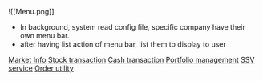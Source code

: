 ![[Menu.png]]
- In background, system read config file, specific company have their own menu bar.
- after having list action of menu bar, list them to display to user

[Market Info](Market_Info.md)
[Stock transaction](Stock_transaction.md)
[Cash transaction](Cash_transaction.md)
[Portfolio management](Portfolio_Management)
[SSV service](SSV_Service)
[Order utility](Order_Utility)

